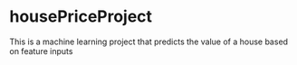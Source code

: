 # housePriceProject
This is a machine learning project that predicts the value of a house based on feature inputs
